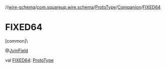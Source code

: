 //[wire-schema](../../../../index.md)/[com.squareup.wire.schema](../../index.md)/[ProtoType](../index.md)/[Companion](index.md)/[FIXED64](-f-i-x-e-d64.md)

# FIXED64

[common]\

@[JvmField](https://kotlinlang.org/api/latest/jvm/stdlib/kotlin.jvm/-jvm-field/index.html)

val [FIXED64](-f-i-x-e-d64.md): [ProtoType](../index.md)
